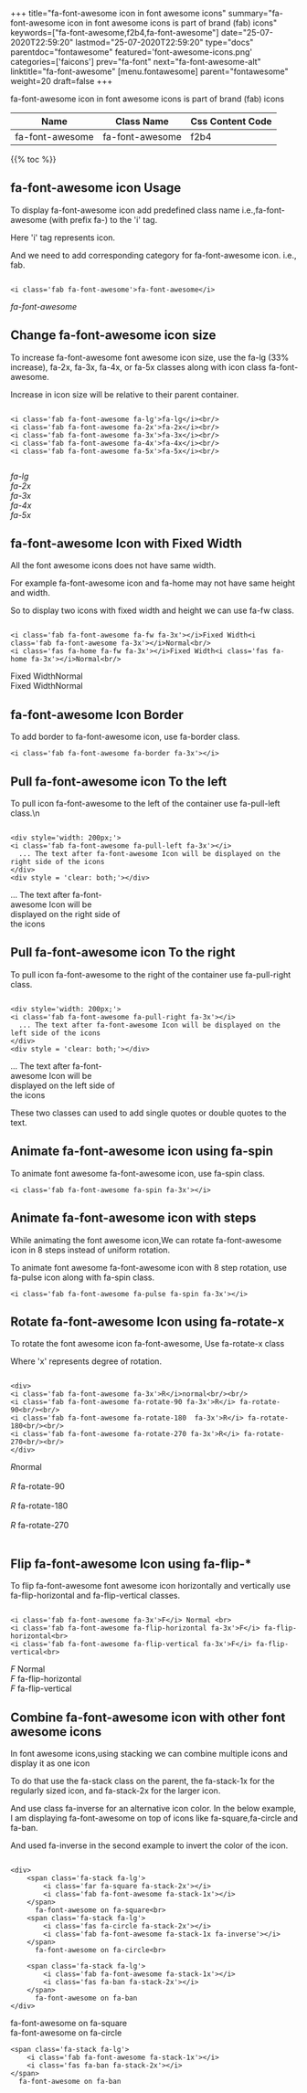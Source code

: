 +++
title="fa-font-awesome icon in font awesome icons"
summary="fa-font-awesome icon in font awesome icons is part of brand (fab) icons"
keywords=["fa-font-awesome,f2b4,fa-font-awesome"]
date="25-07-2020T22:59:20"
lastmod="25-07-2020T22:59:20"
type="docs"
parentdoc="fontawesome"
featured='font-awesome-icons.png'
categories=['faicons']
prev="fa-font"
next="fa-font-awesome-alt"
linktitle="fa-font-awesome"
[menu.fontawesome]
parent="fontawesome"
weight=20
draft=false
+++


fa-font-awesome icon in font awesome icons is part of brand (fab) icons

<div class='table-responsive'><table class='table'><thead><tr><th>Name</th><th>Class Name</th><th>Css Content Code</th></tr></thead><tbody><tr><td>fa-font-awesome</td><td>fa-font-awesome</td><td>f2b4</td></tr></tbody></table></div>


{{% toc %}}


## fa-font-awesome icon Usage

To display fa-font-awesome icon add predefined class name i.e.,fa-font-awesome (with prefix fa-) to the 'i' tag.

Here 'i' tag represents icon.

And we need to add corresponding category for fa-font-awesome icon. i.e., fab.


```

<i class='fab fa-font-awesome'>fa-font-awesome</i>
```

<i class='fab fa-font-awesome'>fa-font-awesome</i>




## Change fa-font-awesome icon size
To increase fa-font-awesome font awesome icon size, use the fa-lg (33% increase), fa-2x, fa-3x, fa-4x, or fa-5x classes along with icon class fa-font-awesome.

Increase in icon size will be relative to their parent container. 

```

<i class='fab fa-font-awesome fa-lg'>fa-lg</i><br/>
<i class='fab fa-font-awesome fa-2x'>fa-2x</i><br/>
<i class='fab fa-font-awesome fa-3x'>fa-3x</i><br/>
<i class='fab fa-font-awesome fa-4x'>fa-4x</i><br/>
<i class='fab fa-font-awesome fa-5x'>fa-5x</i><br/>
            
```

<i class='fab fa-font-awesome fa-lg'>fa-lg</i><br/>
<i class='fab fa-font-awesome fa-2x'>fa-2x</i><br/>
<i class='fab fa-font-awesome fa-3x'>fa-3x</i><br/>
<i class='fab fa-font-awesome fa-4x'>fa-4x</i><br/>
<i class='fab fa-font-awesome fa-5x'>fa-5x</i><br/>
            



## fa-font-awesome Icon with Fixed Width 

All the font awesome icons does not have same width.

For example fa-font-awesome icon and fa-home may not have same height and width.

So to display two icons with fixed width and height we can use fa-fw class.


```

<i class='fab fa-font-awesome fa-fw fa-3x'></i>Fixed Width<i class='fab fa-font-awesome fa-3x'></i>Normal<br/>
<i class='fas fa-home fa-fw fa-3x'></i>Fixed Width<i class='fas fa-home fa-3x'></i>Normal<br/>
```

<i class='fab fa-font-awesome fa-fw fa-3x'></i>Fixed Width<i class='fab fa-font-awesome fa-3x'></i>Normal<br/>
<i class='fas fa-home fa-fw fa-3x'></i>Fixed Width<i class='fas fa-home fa-3x'></i>Normal<br/>



## fa-font-awesome Icon Border 

To add border to fa-font-awesome icon, use fa-border class.


```
<i class='fab fa-font-awesome fa-border fa-3x'></i>

```
<i class='fab fa-font-awesome fa-border fa-3x'></i>





## Pull fa-font-awesome icon To the left

To pull icon fa-font-awesome to the left of the container use fa-pull-left class.\n

```

<div style='width: 200px;'>
<i class='fab fa-font-awesome fa-pull-left fa-3x'></i>
  ... The text after fa-font-awesome Icon will be displayed on the right side of the icons
</div>
<div style = 'clear: both;'></div>
```

<div style='width: 200px;'>
<i class='fab fa-font-awesome fa-pull-left fa-3x'></i>
  ... The text after fa-font-awesome Icon will be displayed on the right side of the icons
</div>
<div style = 'clear: both;'></div>




## Pull fa-font-awesome icon To the right
To pull icon fa-font-awesome to the right of the container use fa-pull-right class.

```

<div style='width: 200px;'>
<i class='fab fa-font-awesome fa-pull-right fa-3x'></i>
  ... The text after fa-font-awesome Icon will be displayed on the left side of the icons
</div>
<div style = 'clear: both;'></div>
```

<div style='width: 200px;'>
<i class='fab fa-font-awesome fa-pull-right fa-3x'></i>
  ... The text after fa-font-awesome Icon will be displayed on the left side of the icons
</div>
<div style = 'clear: both;'></div>

These two classes can used to add single quotes or double quotes to the text.


## Animate fa-font-awesome icon using fa-spin
To animate font awesome fa-font-awesome icon, use fa-spin class.

```
<i class='fab fa-font-awesome fa-spin fa-3x'></i>
```
<i class='fab fa-font-awesome fa-spin fa-3x'></i>




## Animate fa-font-awesome icon with steps
While animating the font awesome icon,We can rotate fa-font-awesome icon in 8 steps instead of uniform rotation.

To animate font awesome fa-font-awesome icon with 8 step rotation, use fa-pulse icon along with fa-spin class.


```
<i class='fab fa-font-awesome fa-pulse fa-spin fa-3x'></i>

```
<i class='fab fa-font-awesome fa-pulse fa-spin fa-3x'></i>





## Rotate fa-font-awesome Icon using fa-rotate-x
To rotate the font awesome icon fa-font-awesome, Use fa-rotate-x class

Where 'x' represents degree of rotation.


```

<div>
<i class='fab fa-font-awesome fa-3x'>R</i>normal<br/><br/>
<i class='fab fa-font-awesome fa-rotate-90 fa-3x'>R</i> fa-rotate-90<br/><br/> 
<i class='fab fa-font-awesome fa-rotate-180  fa-3x'>R</i> fa-rotate-180<br/><br/> 
<i class='fab fa-font-awesome fa-rotate-270 fa-3x'>R</i> fa-rotate-270<br/><br/>
</div>
```

<div>
<i class='fab fa-font-awesome fa-3x'>R</i>normal<br/><br/>
<i class='fab fa-font-awesome fa-rotate-90 fa-3x'>R</i> fa-rotate-90<br/><br/> 
<i class='fab fa-font-awesome fa-rotate-180  fa-3x'>R</i> fa-rotate-180<br/><br/> 
<i class='fab fa-font-awesome fa-rotate-270 fa-3x'>R</i> fa-rotate-270<br/><br/>
</div>




## Flip fa-font-awesome Icon using fa-flip-*
To flip fa-font-awesome font awesome icon horizontally and vertically use fa-flip-horizontal and fa-flip-vertical classes. 

```

<i class='fab fa-font-awesome fa-3x'>F</i> Normal <br>
<i class='fab fa-font-awesome fa-flip-horizontal fa-3x'>F</i> fa-flip-horizontal<br>
<i class='fab fa-font-awesome fa-flip-vertical fa-3x'>F</i> fa-flip-vertical<br>
```

<i class='fab fa-font-awesome fa-3x'>F</i> Normal <br>
<i class='fab fa-font-awesome fa-flip-horizontal fa-3x'>F</i> fa-flip-horizontal<br>
<i class='fab fa-font-awesome fa-flip-vertical fa-3x'>F</i> fa-flip-vertical<br>




## Combine fa-font-awesome icon with other font awesome icons
In font awesome icons,using stacking we can combine multiple icons and display it as one icon 

To do that use the fa-stack class on the parent, the fa-stack-1x for the regularly sized icon, and fa-stack-2x for the larger icon.

And use class fa-inverse for an alternative icon color. 
In the below example, I am displaying fa-font-awesome on top of icons like fa-square,fa-circle and fa-ban.

And used fa-inverse in the second example to invert the color of the icon.

```

<div>
    <span class='fa-stack fa-lg'>
        <i class='far fa-square fa-stack-2x'></i>
        <i class='fab fa-font-awesome fa-stack-1x'></i>
    </span>
      fa-font-awesome on fa-square<br>
    <span class='fa-stack fa-lg'>
        <i class='fas fa-circle fa-stack-2x'></i>
        <i class='fab fa-font-awesome fa-stack-1x fa-inverse'></i>
    </span>
      fa-font-awesome on fa-circle<br>

    <span class='fa-stack fa-lg'>
        <i class='fab fa-font-awesome fa-stack-1x'></i>
        <i class='fas fa-ban fa-stack-2x'></i>
    </span>
      fa-font-awesome on fa-ban
</div>
```

<div>
    <span class='fa-stack fa-lg'>
        <i class='far fa-square fa-stack-2x'></i>
        <i class='fab fa-font-awesome fa-stack-1x'></i>
    </span>
      fa-font-awesome on fa-square<br>
    <span class='fa-stack fa-lg'>
        <i class='fas fa-circle fa-stack-2x'></i>
        <i class='fab fa-font-awesome fa-stack-1x fa-inverse'></i>
    </span>
      fa-font-awesome on fa-circle<br>

    <span class='fa-stack fa-lg'>
        <i class='fab fa-font-awesome fa-stack-1x'></i>
        <i class='fas fa-ban fa-stack-2x'></i>
    </span>
      fa-font-awesome on fa-ban
</div>






